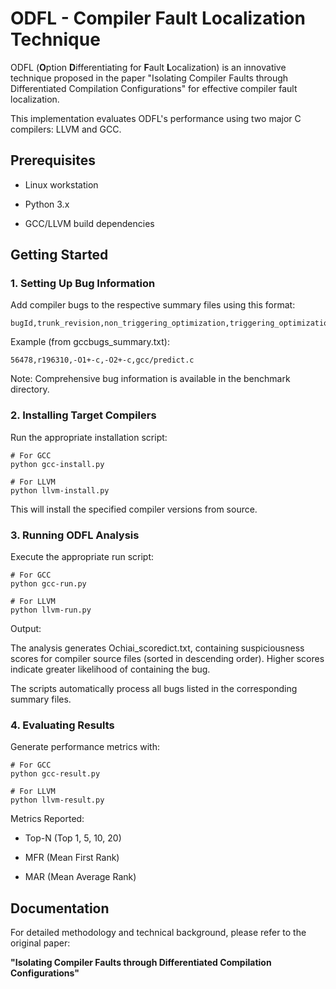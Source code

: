 # ODFL - Compiler Fault Localization Technique

ODFL (**O**ption **D**ifferentiating for **F**ault **L**ocalization) is an innovative technique proposed in the paper "Isolating Compiler Faults through Differentiated Compilation Configurations" for effective compiler fault localization.

This implementation evaluates ODFL's performance using two major C compilers: LLVM and GCC.

## Prerequisites

- Linux workstation

- Python 3.x

- GCC/LLVM build dependencies

## Getting Started

### 1. Setting Up Bug Information

Add compiler bugs to the respective summary files using this format:

```
bugId,trunk_revision,non_triggering_optimization,triggering_optimization,faulty_file
```

Example (from gccbugs_summary.txt):

`56478,r196310,-O1+-c,-O2+-c,gcc/predict.c`

Note: Comprehensive bug information is available in the benchmark directory.

### 2. Installing Target Compilers

Run the appropriate installation script:

```
# For GCC
python gcc-install.py

# For LLVM
python llvm-install.py
```

This will install the specified compiler versions from source.

### 3. Running ODFL Analysis

Execute the appropriate run script:

```
# For GCC
python gcc-run.py

# For LLVM
python llvm-run.py
```

Output:

The analysis generates Ochiai_scoredict.txt, containing suspiciousness scores for compiler source files (sorted in descending order). Higher scores indicate greater likelihood of containing the bug.

The scripts automatically process all bugs listed in the corresponding summary files.

### 4. Evaluating Results

Generate performance metrics with:

```
# For GCC
python gcc-result.py

# For LLVM
python llvm-result.py
```

Metrics Reported:

- Top-N (Top 1, 5, 10, 20)

- MFR (Mean First Rank)

- MAR (Mean Average Rank)

## Documentation

For detailed methodology and technical background, please refer to the original paper:

**"Isolating Compiler Faults through Differentiated Compilation Configurations"**
